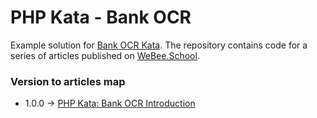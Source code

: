 # PHP Kata - Bank OCR
Example solution for [Bank OCR Kata](https://codingdojo.org/kata/BankOCR/). The repository contains code for a series of articles published on [WeBee.School](https://webee.school/).

### Version to articles map
* 1.0.0 -> [PHP Kata: Bank OCR Introduction](https://webee.school/coding/php/kata/bank-ocr-introduction.html)
